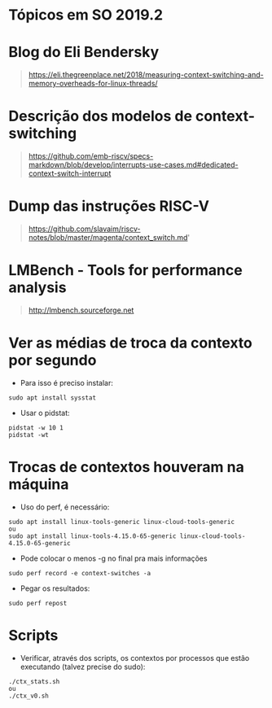 # Tópicos em SO 2019.2

# Blog do Eli Bendersky
> https://eli.thegreenplace.net/2018/measuring-context-switching-and-memory-overheads-for-linux-threads/

# Descrição dos modelos de context-switching
> https://github.com/emb-riscv/specs-markdown/blob/develop/interrupts-use-cases.md#dedicated-context-switch-interrupt

# Dump das instruções RISC-V
> https://github.com/slavaim/riscv-notes/blob/master/magenta/context_switch.md'

# LMBench - Tools for performance analysis
> http://lmbench.sourceforge.net

# Ver as médias de troca da contexto por segundo
- Para isso é preciso instalar:
```
sudo apt install sysstat
```
- Usar o pidstat:
```
pidstat -w 10 1
pidstat -wt
```

# Trocas de contextos houveram na máquina
- Uso do perf, é necessário:
```
sudo apt install linux-tools-generic linux-cloud-tools-generic
ou
sudo apt install linux-tools-4.15.0-65-generic linux-cloud-tools-4.15.0-65-generic

```
- Pode colocar o menos -g no final pra mais informações 
```
sudo perf record -e context-switches -a
```
- Pegar os resultados:
```
sudo perf repost 
```
# Scripts
- Verificar, através dos scripts, os contextos por processos que estão executando (talvez precise do sudo):
```
./ctx_stats.sh
ou
./ctx_v0.sh
```


